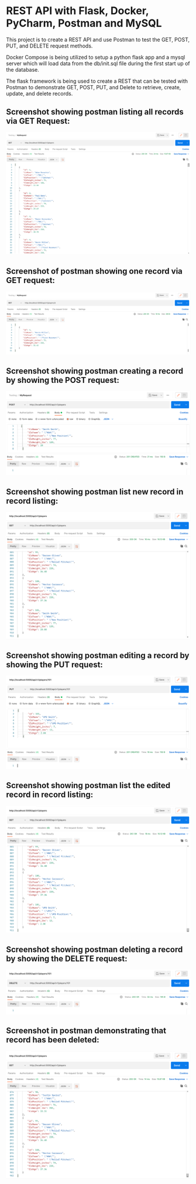# REST API with Flask, Docker, PyCharm, Postman and MySQL
This project is to create a REST API and use Postman to test the GET, POST, PUT, and DELETE request
methods.

Docker Compose is being utilized to setup a python flask app and a mysql server which will load data from
the db/init.sql file during the first start up of the database.

The flask framework is being used to create a REST that can be tested with Postman to
demonstrate GET, POST, PUT, and Delete to retrieve, create, update, and delete records.


## Screenshot showing postman listing all records via GET Request:
![postman all records](screenshots/Postman_AllRecords.png)

## Screenshot of postman showing one record via GET request:
![postman one record](screenshots/Postman_OneRecord.png)

## Screenshot showing postman creating a record by showing the POST request:
![postman one record](screenshots/Postman_NewRecord.png)

## Screenshot showing postman list new record in record listing:
![postman one record](screenshots/Postman_ListNewRecord.png)

## Screenshot showing postman editing a record by showing the PUT request:
![postman one record](screenshots/Postman_EditRecord.png)

## Screenshot showing postman list the edited record in record listing:
![postman one record](screenshots/Postman_ListEditedRecord.png)

## Screenshot showing postman deleting a record by showing the DELETE request:
![postman one record](screenshots/Postman_DeleteRecord.png)

## Screenshot in postman demonstrating that record has been deleted:
![postman one record](screenshots/Postman_ListDeleteRecord.png)



